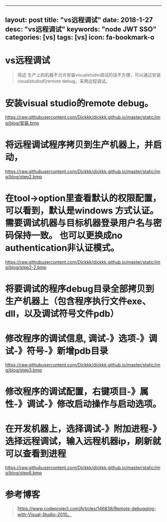 
---
layout: post
title:  "vs远程调试"
date:   2018-1-27
desc: "vs远程调试"
keywords: "node JWT SSO"
categories: [vs]
tags: [vs]
icon: fa-bookmark-o
---
vs远程调试
========

> 简述
生产上的机器不允许安装visualstudio调试的话不方便，可以通过安装visualstudio的remote debug，采用远程调试。

# 安装visual studio的remote debug。
https://raw.githubusercontent.com/Dickkk/dickkk.github.io/master/static/img/blog/安装.bmp
# 将远程调试程序拷贝到生产机器上，并启动，
https://raw.githubusercontent.com/Dickkk/dickkk.github.io/master/static/img/blog/step2.bmp
# 在tool->option里查看默认的权限配置，可以看到，默认是windows 方式认证。需要调试机器与目标机器登录用户名与密码保持一致。 也可以更换成no authentication非认证模式。
https://raw.githubusercontent.com/Dickkk/dickkk.github.io/master/static/img/blog/step2-2.bmp

# 将要调试的程序debug目录全部拷贝到生产机器上（包含程序执行文件exe、dll，以及调试符号文件pdb）

# 修改程序的调试信息, 调试-》选项-》调试-》符号-》新增pdb目录
https://raw.githubusercontent.com/Dickkk/dickkk.github.io/master/static/img/blog/step3.bmp
# 修改程序的调试配置，右键项目-》属性-》调试-》修改启动操作与启动选项。

# 在开发机器上，选择调试-》附加进程-》选择远程调试，输入远程机器ip，刷新就可以查看到进程
https://raw.githubusercontent.com/Dickkk/dickkk.github.io/master/static/img/blog/step6.bmp
# 参考博客

> https://www.codeproject.com/Articles/146838/Remote-debugging-with-Visual-Studio-2010。

